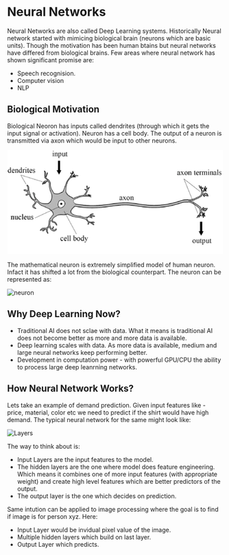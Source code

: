 # Neural Networks

Neural Networks are also called Deep Learning systems. Historically Neural network started with mimicing biological brain (neurons which are basic units). Though the motivation has been human btains but neural networks have differed from biological brains. 
Few areas where neural network has shown significant promise are:
* Speech recognision.
* Computer vision
* NLP

## Biological Motivation

Biological Neoron has inputs called dendrites (through which it gets the input signal or activation). Neuron has a cell body. The output of a neuron is transmitted via axon which would be input to other neurons. 

![Biological Neuron](images/bio-neuron.png)

The mathematical neuron is extremely simplified model of human neuron. Infact it has shifted a lot from the biological counterpart. The neuron can be represented as:

![neuron](images/enuron.png)


## Why Deep Learning Now?
* Traditional AI does not sclae with data. What it means is traditional AI does not become better as more and more data is available.
* Deep learning scales with data. As more data is available, medium and large neural networks keep performing better.
* Development in computation power - with powerful GPU/CPU the ability to process large deep leanrning networks.


## How Neural Network Works?

Lets take an example of demand prediction. Given input features like - price, material, color etc we need to predict if the shirt would have high demand. The typical neural network for the same might look like:

![Layers](images/neuron-layers.png)

The way to think about is:
* Input Layers are the input features to the model.
* The hidden layers are the one where model does feature engineering. Which means it combines one of more input features (with appropriate weight) and create high level features which are better predictors of the output.
* The output layer is the one which decides on prediction. 

Same intution can be applied to image processing where the goal is to find if image is for person xyz. Here:
* Input Layer would be invidual pixel value of the image.
* Multiple hidden layers which build on last layer.
* Output Layer which predicts.

